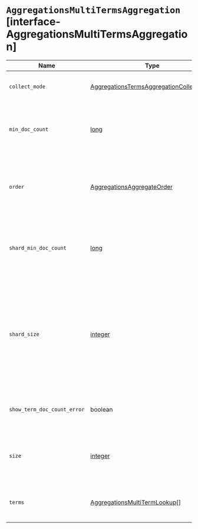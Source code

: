 # `AggregationsMultiTermsAggregation` [interface-AggregationsMultiTermsAggregation]

| Name | Type | Description |
| - | - | - |
| `collect_mode` | [AggregationsTermsAggregationCollectMode](./AggregationsTermsAggregationCollectMode.md) | Specifies the strategy for data collection. |
| `min_doc_count` | [long](./long.md) | The minimum number of documents in a bucket for it to be returned. |
| `order` | [AggregationsAggregateOrder](./AggregationsAggregateOrder.md) | Specifies the sort order of the buckets. Defaults to sorting by descending document count. |
| `shard_min_doc_count` | [long](./long.md) | The minimum number of documents in a bucket on each shard for it to be returned. |
| `shard_size` | [integer](./integer.md) | The number of candidate terms produced by each shard. By default, `shard_size` will be automatically estimated based on the number of shards and the `size` parameter. |
| `show_term_doc_count_error` | boolean | Calculates the doc count error on per term basis. |
| `size` | [integer](./integer.md) | The number of term buckets should be returned out of the overall terms list. |
| `terms` | [AggregationsMultiTermLookup](./AggregationsMultiTermLookup.md)[] | The field from which to generate sets of terms. |
